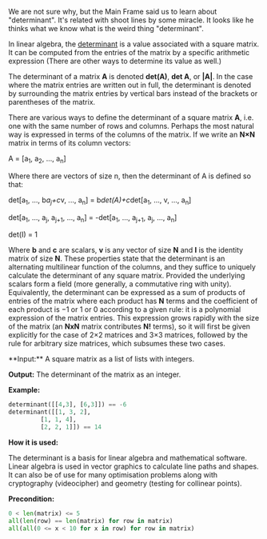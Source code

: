 We are not sure why, but the Main Frame said us to learn about "determinant".
It's related with shoot lines by some miracle.
It looks like he thinks what we know what is the weird thing "determinant".

In linear algebra, the  [determinant](http://en.wikipedia.org/wiki/Determinant") is a value associated with a square matrix.
It can be computed from the entries of the matrix by a specific arithmetic expression 
(There are other ways to determine its value as well.)

The determinant of a matrix **A** is denoted **det(A)**, **det A**, or **|A|**.
In the case where the matrix entries are written out in full, the determinant 
is denoted by surrounding the matrix entries by vertical bars instead of the brackets or parentheses of the matrix.

There are various ways to define the determinant of a square matrix **A**, i.e.
one with the same number of rows and columns. Perhaps the most natural way
is expressed in terms of the columns of the matrix. If we write an **N×N**
matrix in terms of its column vectors:

A = [a<sub>1</sub>, a<sub>2</sub>, ..., a<sub>n</sub>]

Where there are vectors of size n, then the determinant of A is defined so that:

det[a<sub>1</sub>, ..., b*a<sub>j</sub>+c*v, ..., a<sub>n</sub>] = b*det(A)+c*det[a<sub>1</sub>, ..., v, ..., a<sub>n</sub>]

det[a<sub>1</sub>, ..., a<sub>j</sub>, a<sub>j+1</sub>, ..., a<sub>n</sub>] = -det[a<sub>1</sub>, ..., a<sub>j+1</sub>, a<sub>j</sub>, ..., a<sub>n</sub>]

det(I) = 1

Where **b** and **c** are scalars, **v** is any vector of size **N** and **I** is the identity matrix of size **N**.
These properties state that the determinant is an alternating multilinear function of the columns, and they suffice to
uniquely calculate the determinant of any square matrix. 
Provided the underlying scalars form a field (more generally, a commutative ring with unity).
Equivalently, the determinant can be expressed as a sum of products of entries of the matrix where each product has
**N** terms and the coefficient of each product is −1 or 1 or 0 according to a given rule:
it is a polynomial expression of the matrix entries.
This expression grows rapidly with the size of the matrix (an **NxN** matrix contributes **N!** terms),
so it will first be given explicitly for the case of 2×2 matrices and 3×3 matrices,
followed by the rule for arbitrary size matrices, which subsumes these two cases.


</p>
**Input:** A square matrix as a list of lists with integers.

**Output:** The determinant of the matrix as an integer.

**Example:**

```python
determinant([[4,3], [6,3]]) == -6
determinant([[1, 3, 2],
         [1, 1, 4],
         [2, 2, 1]]) == 14
```

**How it is used:**

The determinant is a basis for linear algebra and mathematical software.
Linear algebra is used in vector graphics to calculate line paths and shapes.
It can also be of use for many optimisation problems along with cryptography (videocipher) and geometry (testing for collinear points).

**Precondition:**
```python
0 < len(matrix) <= 5
all(len(row) == len(matrix) for row in matrix)
all(all(0 <= x < 10 for x in row) for row in matrix)
```

